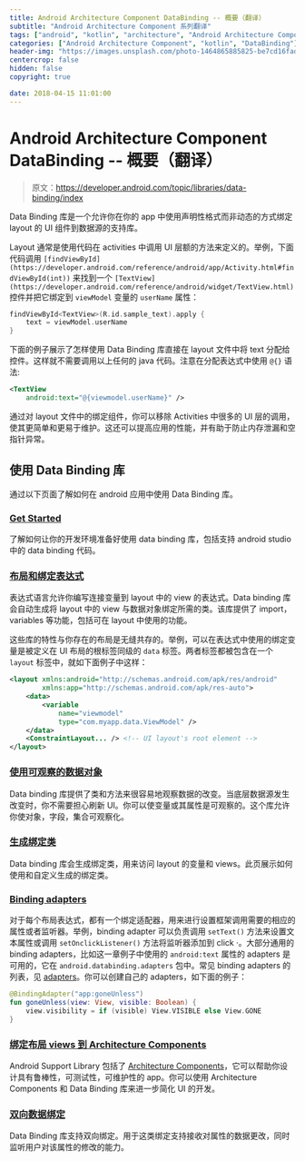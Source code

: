 ```yaml
---
title: Android Architecture Component DataBinding -- 概要（翻译）
subtitle: "Android Architecture Component 系列翻译"
tags: ["android", "kotlin", "architecture", "Android Architecture Component", "aac", "ViewModel", "LiveData", "DataBinding", "Lifecycles"]
categories: ["Android Architecture Component", "kotlin", "DataBinding"]
header-img: "https://images.unsplash.com/photo-1464865885825-be7cd16fad8d?ixlib=rb-0.3.5&ixid=eyJhcHBfaWQiOjEyMDd9&s=996620e5a840fd2d82fc5bb137a1b4f7&auto=format&fit=crop&w=2250&q=80"
centercrop: false
hidden: false
copyright: true

date: 2018-04-15 11:01:00
---
```


# Android Architecture Component DataBinding -- 概要（翻译）

> 原文：<https://developer.android.com/topic/libraries/data-binding/index>

Data Binding 库是一个允许你在你的 app 中使用声明性格式而非动态的方式绑定 layout 的 UI 组件到数据源的支持库。

Layout 通常是使用代码在 activities 中调用 UI 层额的方法来定义的。举例，下面代码调用 `[findViewById](https://developer.android.com/reference/android/app/Activity.html#findViewById(int))` 来找到一个 `[TextView](https://developer.android.com/reference/android/widget/TextView.html)` 控件并把它绑定到 `viewModel` 变量的 `userName` 属性：

```kotlin
findViewById<TextView>(R.id.sample_text).apply {
    text = viewModel.userName
}
```

下面的例子展示了怎样使用 Data Binding 库直接在 layout 文件中将 text 分配给控件。这样就不需要调用以上任何的 java 代码。注意在分配表达式中使用 `@{}` 语法:

```xml
<TextView
    android:text="@{viewmodel.userName}" />
```

通过对 layout 文件中的绑定组件，你可以移除 Activities 中很多的 UI 层的调用，使其更简单和更易于维护。这还可以提高应用的性能，并有助于防止内存泄漏和空指针异常。

## 使用 Data Binding 库

通过以下页面了解如何在 android 应用中使用 Data Binding 库。

### [Get Started](https://developer.android.com/topic/libraries/data-binding/start.html)

了解如何让你的开发环境准备好使用 data binding 库，包括支持 android studio 中的 data binding 代码。

### [布局和绑定表达式](https://developer.android.com/topic/libraries/data-binding/expressions.html)

表达式语言允许你编写连接变量到 layout 中的 view 的表达式。Data binding 库会自动生成将 layout 中的 view 与数据对象绑定所需的类。该库提供了 import，variables 等功能，包括可在 layout 中使用的功能。

这些库的特性与你存在的布局是无缝共存的。举例，可以在表达式中使用的绑定变量是被定义在  UI 布局的根标签同级的 `data` 标签。两者标签都被包含在一个 `layout` 标签中，就如下面例子中这样：

```xml
<layout xmlns:android="http://schemas.android.com/apk/res/android"
        xmlns:app="http://schemas.android.com/apk/res-auto">
    <data>
        <variable
            name="viewmodel"
            type="com.myapp.data.ViewModel" />
    </data>
    <ConstraintLayout... /> <!-- UI layout's root element -->
</layout>
```

### [使用可观察的数据对象](https://developer.android.com/topic/libraries/data-binding/observability.html)

Data binding 库提供了类和方法来很容易地观察数据的改变。当底层数据源发生改变时，你不需要担心刷新 UI。你可以使变量或其属性是可观察的。这个库允许你使对象，字段，集合可观察化。

### [生成绑定类](https://developer.android.com/topic/libraries/data-binding/generated-binding.html)

Data binding 库会生成绑定类，用来访问 layout 的变量和 views。此页展示如何使用和自定义生成的绑定类。

### [Binding adapters](https://developer.android.com/topic/libraries/data-binding/binding-adapters.html)

对于每个布局表达式，都有一个绑定适配器，用来进行设置框架调用需要的相应的属性或者监听器。举例，binding adapter 可以负责调用 `setText()` 方法来设置文本属性或调用 `setOnclickListener()` 方法将监听器添加到 click ·。大部分通用的 binding adapters，比如这一章例子中使用的 `android:text` 属性的 adapters 是可用的，它在 `android.databinding.adapters` 包中。常见 binding adapters 的列表，见 [adapters](https://android.googlesource.com/platform/frameworks/data-binding/+/studio-master-dev/extensions/baseAdapters/src/main/java/androidx/databinding/adapters)。你可以创建自己的 adapters，如下面的例子：

```kotlin
@BindingAdapter("app:goneUnless")
fun goneUnless(view: View, visible: Boolean) {
    view.visibility = if (visible) View.VISIBLE else View.GONE
}
```

### [绑定布局 views 到 Architecture Components](https://developer.android.com/topic/libraries/data-binding/architecture.html)

Android Support Library 包括了 [Architecture Components](https://developer.android.com/topic/libraries/architecture/index.html)，它可以帮助你设计具有鲁棒性，可测试性，可维护性的 app。你可以使用 Architecture Components 和 Data Binding 库来进一步简化 UI 的开发。

### [双向数据绑定](https://developer.android.com/topic/libraries/data-binding/two-way)

Data Binding 库支持双向绑定。用于这类绑定支持接收对属性的数据更改，同时监听用户对该属性的修改的能力。